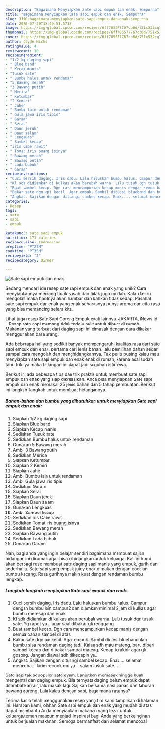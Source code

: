 ```yaml
---
description: "Bagaimana Menyiapkan Sate sapi empuk dan enak, Sempurna"
title: "Bagaimana Menyiapkan Sate sapi empuk dan enak, Sempurna"
slug: 3190-bagaimana-menyiapkan-sate-sapi-empuk-dan-enak-sempurna
date: 2020-07-20T18:49:51.571Z
image: https://img-global.cpcdn.com/recipes/6ff785577767cb6d/751x532cq70/sate-sapi-empuk-dan-enak-foto-resep-utama.jpg
thumbnail: https://img-global.cpcdn.com/recipes/6ff785577767cb6d/751x532cq70/sate-sapi-empuk-dan-enak-foto-resep-utama.jpg
cover: https://img-global.cpcdn.com/recipes/6ff785577767cb6d/751x532cq70/sate-sapi-empuk-dan-enak-foto-resep-utama.jpg
author: Clyde Hicks
ratingvalue: 4
reviewcount: 10
recipeingredient:
- "1/2 kg daging sapi"
- " Blue band"
- " Kecap manis"
- "Tusuk sate"
- " Bumbu halus untuk rendaman"
- "5 Bawang merah"
- "3 Bawang putih"
- " Merica"
- " Ketumbar"
- "2 Kemiri"
- " Jahe"
- " Bumbu lain untuk rendaman"
- " Gula jawa iris tipis"
- " Garam"
- " Serai"
- " Daun jeruk"
- " Daun salam"
- " Lengkuas"
- " Sambel kecap"
- "iris Cabe rawit"
- " Tomat iris buang isinya"
- " Bawang merah"
- " Bawang putih"
- " Lada bubuk"
- " Garam"
recipeinstructions:
- "Cuci bersih daging. Iris dadu. Lalu haluskan bumbu halus. Campur dengan bumbu lain campur2 dan diamkan minimal 2 jam di kulkas agar bumbu meresap dan enak"
- "Kl sdh didiamkan di kulkas akan berubah warna. Lalu tusuk dgn tusuk sate. Yg rapet ya... agar saat dibakar gk renggang"
- "Buat sambel kecap. Dgn cara mencampurkan kecap manis dengan semua bahan sambel di atas"
- "Bakar sate dgn api kecil. Agar empuk. Sambil diolesi blueband dan bumbu sisa rendaman daging tadi. Kalau sdh mau mateng, baru diberi sambel kecap dan dibakar sampai mateng. Kecap terakhir agar gk gosong. Jangan diawal sdh dikecapin ya.."
- "Angkat. Sajikan dengan dituangi sambel kecap. Enak.... selamat mencoba... kirim recook mu ya... salam tusuk sate...."
categories:
- Resep
tags:
- sate
- sapi
- empuk

katakunci: sate sapi empuk 
nutrition: 171 calories
recipecuisine: Indonesian
preptime: "PT27M"
cooktime: "PT35M"
recipeyield: "2"
recipecategory: Dinner

---
```



![Sate sapi empuk dan enak](https://img-global.cpcdn.com/recipes/6ff785577767cb6d/751x532cq70/sate-sapi-empuk-dan-enak-foto-resep-utama.jpg)

Sedang mencari ide resep sate sapi empuk dan enak yang unik? Cara menyiapkannya memang tidak susah dan tidak juga mudah. Kalau keliru mengolah maka hasilnya akan hambar dan bahkan tidak sedap. Padahal sate sapi empuk dan enak yang enak seharusnya punya aroma dan cita rasa yang bisa memancing selera kita.

Lihat juga resep Sate Sapi Goreng Empuk enak lainnya. JAKARTA, iNews.id - Resep sate sapi memang tidak terlalu sulit untuk dibuat di rumah. Makanan yang terbuat dari daging sapi ini dimasak dengan cara dibakar menggunakan bara arang.

Ada beberapa hal yang sedikit banyak mempengaruhi kualitas rasa dari sate sapi empuk dan enak, pertama dari jenis bahan, lalu pemilihan bahan segar sampai cara mengolah dan menghidangkannya. Tak perlu pusing kalau mau menyiapkan sate sapi empuk dan enak enak di rumah, karena asal sudah tahu triknya maka hidangan ini dapat jadi suguhan istimewa.


Berikut ini ada beberapa tips dan trik praktis untuk membuat sate sapi empuk dan enak yang siap dikreasikan. Anda bisa menyiapkan Sate sapi empuk dan enak memakai 25 jenis bahan dan 5 tahap pembuatan. Berikut ini langkah-langkah untuk membuat hidangannya.

<!--inarticleads1-->

##### Bahan-bahan dan bumbu yang dibutuhkan untuk menyiapkan Sate sapi empuk dan enak:

1. Siapkan 1/2 kg daging sapi
1. Siapkan  Blue band
1. Siapkan  Kecap manis
1. Sediakan Tusuk sate
1. Sediakan  Bumbu halus untuk rendaman
1. Gunakan 5 Bawang merah
1. Ambil 3 Bawang putih
1. Sediakan  Merica
1. Siapkan  Ketumbar
1. Siapkan 2 Kemiri
1. Siapkan  Jahe
1. Ambil  Bumbu lain untuk rendaman
1. Ambil  Gula jawa iris tipis
1. Sediakan  Garam
1. Siapkan  Serai
1. Siapkan  Daun jeruk
1. Siapkan  Daun salam
1. Gunakan  Lengkuas
1. Ambil  Sambel kecap
1. Sediakan iris Cabe rawit
1. Sediakan  Tomat iris buang isinya
1. Sediakan  Bawang merah
1. Siapkan  Bawang putih
1. Sediakan  Lada bubuk
1. Gunakan  Garam


Nah, bagi anda yang ingin belajar sendiri bagaimana membuat sajian hidangan ini dirumah agar bisa dihidangkan untuk keluarga. Kali ini kami akan berbagi rese membuat sate daging sapi manis yang empuk, gurih dan sederhana. Sate sapi yang empuk juicy enak dimakan dengan cocolan bumbu kacang. Rasa gurihnya makin kuat dengan rendaman bumbu lengkap. 

<!--inarticleads2-->

##### Langkah-langkah menyiapkan Sate sapi empuk dan enak:

1. Cuci bersih daging. Iris dadu. Lalu haluskan bumbu halus. Campur dengan bumbu lain campur2 dan diamkan minimal 2 jam di kulkas agar bumbu meresap dan enak
1. Kl sdh didiamkan di kulkas akan berubah warna. Lalu tusuk dgn tusuk sate. Yg rapet ya... agar saat dibakar gk renggang
1. Buat sambel kecap. Dgn cara mencampurkan kecap manis dengan semua bahan sambel di atas
1. Bakar sate dgn api kecil. Agar empuk. Sambil diolesi blueband dan bumbu sisa rendaman daging tadi. Kalau sdh mau mateng, baru diberi sambel kecap dan dibakar sampai mateng. Kecap terakhir agar gk gosong. Jangan diawal sdh dikecapin ya..
1. Angkat. Sajikan dengan dituangi sambel kecap. Enak.... selamat mencoba... kirim recook mu ya... salam tusuk sate....


Sate sapi tak sepopuler sate ayam. Lanjutkan memasak hingga kuah mengental dan daging empuk. Bila ternyata daging belum empuk dapat ditambahkan air, lalu masak lagi. Sajikan bersama nasi panas dan taburan bawang goreng. Lalu kalau dengan sapi, bagaimana rasanya? 

Terima kasih telah menggunakan resep yang tim kami tampilkan di halaman ini. Harapan kami, olahan Sate sapi empuk dan enak yang mudah di atas dapat membantu Anda menyiapkan makanan yang lezat untuk keluarga/teman maupun menjadi inspirasi bagi Anda yang berkeinginan untuk berjualan makanan. Semoga bermanfaat dan selamat mencoba!
